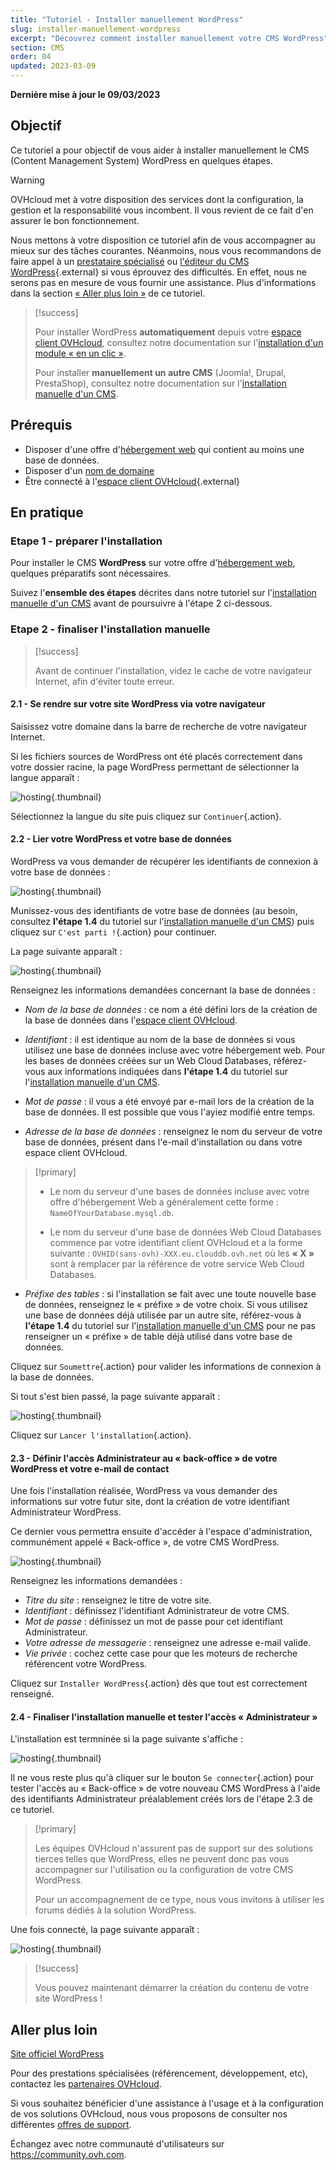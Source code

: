 ```yaml
---
title: "Tutoriel - Installer manuellement WordPress"
slug: installer-manuellement-wordpress
excerpt: "Découvrez comment installer manuellement votre CMS WordPress"
section: CMS
order: 04
updated: 2023-03-09
---
```


**Dernière mise à jour le 09/03/2023**

## Objectif

Ce tutoriel a pour objectif de vous aider à installer manuellement le CMS (Content Management System) WordPress en quelques étapes.

> [!warning]
>
> OVHcloud met à votre disposition des services dont la configuration, la gestion et la responsabilité vous incombent. Il vous revient de ce fait d'en assurer le bon fonctionnement.
> 
> Nous mettons à votre disposition ce tutoriel afin de vous accompagner au mieux sur des tâches courantes. Néanmoins, nous vous recommandons de faire appel à un [prestataire spécialisé](https://partner.ovhcloud.com/fr/) ou [l'éditeur du CMS WordPress](https://wordpress.com/fr/support/){.external} si vous éprouvez des difficultés. En effet, nous ne serons pas en mesure de vous fournir une assistance. Plus d'informations dans la section [« Aller plus loin »](#go-further) de ce tutoriel.
>

> [!success]
>
> Pour installer WordPress **automatiquement** depuis votre [espace client OVHcloud](https://www.ovh.com/auth/?action=gotomanager&from=https://www.ovh.com/fr/&ovhSubsidiary=fr), consultez notre documentation sur l'[installation d'un module « en un clic »](https://docs.ovh.com/fr/hosting/modules-en-1-clic/).
>
> Pour installer **manuellement un autre CMS** (Joomla!, Drupal, PrestaShop), consultez notre documentation sur l'[installation manuelle d'un CMS](https://docs.ovh.com/fr/hosting/mutualise-installer-manuellement-mon-cms/).
>

## Prérequis

- Disposer d'une offre d'[hébergement web](https://www.ovhcloud.com/fr/web-hosting/) qui contient au moins une base de données.
- Disposer d'un [nom de domaine](https://www.ovhcloud.com/fr/domains/)
- Être connecté à l'[espace client OVHcloud](https://www.ovh.com/auth/?action=gotomanager&from=https://www.ovh.com/fr/&ovhSubsidiary=fr){.external}

## En pratique

### Etape 1 - préparer l'installation <a name="step1"></a>

Pour installer le CMS **WordPress** sur votre offre d'[hébergement web](https://www.ovhcloud.com/fr/web-hosting/), quelques préparatifs sont nécessaires.

Suivez l'**ensemble des étapes** décrites dans notre tutoriel sur l'[installation manuelle d'un CMS](https://docs.ovh.com/fr/hosting/mutualise-installer-manuellement-mon-cms/) avant de poursuivre à l'étape 2 ci-dessous.

### Etape 2 - finaliser l'installation manuelle <a name="step2"></a>

> [!success]
>
> Avant de continuer l'installation, videz le cache de votre navigateur Internet, afin d'éviter toute erreur.
>

#### 2.1 - Se rendre sur votre site WordPress via votre navigateur

Saisissez votre domaine dans la barre de recherche de votre navigateur Internet.

Si les fichiers sources de WordPress ont été placés correctement dans votre dossier racine, la page WordPress permettant de sélectionner la langue apparaît :

![hosting](images/WPselectlangue.png){.thumbnail}

Sélectionnez la langue du site puis cliquez sur `Continuer`{.action}.

#### 2.2 - Lier votre WordPress et votre base de données

WordPress va vous demander de récupérer les identifiants de connexion à votre base de données :

![hosting](images/WPstart.png){.thumbnail}

Munissez-vous des identifiants de votre base de données (au besoin, consultez **l'étape 1.4** du tutoriel sur l'[installation manuelle d'un CMS](https://docs.ovh.com/fr/hosting/mutualise-installer-manuellement-mon-cms/)) puis cliquez sur `C'est parti !`{.action} pour continuer.

La page suivante apparaît :

![hosting](images/WPdb.png){.thumbnail}

Renseignez les informations demandées concernant la base de données :

- *Nom de la base de données* : ce nom a été défini lors de la création de la base de données dans l'[espace client OVHcloud](https://www.ovh.com/auth/?action=gotomanager&from=https://www.ovh.com/fr/&ovhSubsidiary=fr).

- *Identifiant* : il est identique au nom de la base de données si vous utilisez une base de données incluse avec votre hébergement web.
Pour les bases de données créées sur un Web Cloud Databases, référez-vous aux informations indiquées dans **l'étape 1.4** du tutoriel sur l'[installation manuelle d'un CMS](https://docs.ovh.com/fr/hosting/mutualise-installer-manuellement-mon-cms/).

- *Mot de passe* : il vous a été envoyé par e-mail lors de la création de la base de données. Il est possible que vous l'ayiez modifié entre temps.

- *Adresse de la base de données* : renseignez le nom du serveur de votre base de données, présent dans l'e-mail d'installation ou dans votre espace client OVHcloud. 

> [!primary]
> 
> - Le nom du serveur d'une bases de données incluse avec votre offre d'hébergement Web a généralement cette forme : `NameOfYourDatabase.mysql.db`. 
>
> - Le nom du serveur d'une base de données Web Cloud Databases commence par votre identifiant client OVHcloud et a la forme suivante : `OVHID(sans-ovh)-XXX.eu.clouddb.ovh.net` où les **« X »** sont à remplacer par la référence de votre service Web Cloud Databases.
>

- *Préfixe des tables* : si l'installation se fait avec une toute nouvelle base de données, renseignez le « préfixe » de votre choix. Si vous utilisez une base de données déjà utilisée par un autre site, référez-vous à **l'étape 1.4** du tutoriel sur l'[installation manuelle d'un CMS](https://docs.ovh.com/fr/hosting/mutualise-installer-manuellement-mon-cms/) pour ne pas renseigner un « préfixe » de table déjà utilisé dans votre base de données.

Cliquez sur `Soumettre`{.action} pour valider les informations de connexion à la base de données.

Si tout s'est bien passé, la page suivante apparaît :

![hosting](images/WPafterDB.png){.thumbnail}

Cliquez sur `Lancer l'installation`{.action}.

#### 2.3 - Définir l'accès Administrateur au « back-office » de votre WordPress et votre e-mail de contact

Une fois l'installation réalisée, WordPress va vous demander des informations sur votre futur site, dont la création de votre identifiant Administrateur WordPress.

Ce dernier vous permettra ensuite d'accéder à l'espace d'administration, communément appelé « Back-office », de votre CMS WordPress.

![hosting](images/WPafterDB2.png){.thumbnail}

Renseignez les informations demandées :

- *Titre du site* : renseignez le titre de votre site.
- *Identifiant* : définissez l'identifiant Administrateur de votre CMS.
- *Mot de passe* : définissez un mot de passe pour cet identifiant Administrateur.
- *Votre adresse de messagerie* : renseignez une adresse e-mail valide.
- *Vie privée* : cochez cette case pour que les moteurs de recherche référencent votre WordPress.

Cliquez sur `Installer WordPress`{.action} dès que tout est correctement renseigné.

#### 2.4 - Finaliser l'installation manuelle et tester l'accès « Administrateur »

L'installation est termninée si la page suivante s'affiche :

![hosting](images/WPend.png){.thumbnail}

Il ne vous reste plus qu'à cliquer sur le bouton `Se connecter`{.action} pour tester l'accès au « Back-office » de votre nouveau CMS WordPress à l'aide des identifiants Administrateur préalablement créés lors de l'étape 2.3 de ce tutoriel.

> [!primary]
>
> Les équipes OVHcloud n'assurent pas de support sur des solutions tierces telles que WordPress, elles ne peuvent donc pas vous accompagner sur l'utilisation ou la configuration de votre CMS WordPress.
>
> Pour un accompagnement de ce type, nous vous invitons à utiliser les forums dédiés à la solution WordPress.
>

Une fois connecté, la page suivante apparaît :

![hosting](images/WPadminInterface.png){.thumbnail}

> [!success]
>
> Vous pouvez maintenant démarrer la création du contenu de votre site WordPress !
>

## Aller plus loin <a name="go-further"></a>

[Site officiel WordPress](https://wordpress.org)

Pour des prestations spécialisées (référencement, développement, etc), contactez les [partenaires OVHcloud](https://partner.ovhcloud.com/fr/).

Si vous souhaitez bénéficier d'une assistance à l'usage et à la configuration de vos solutions OVHcloud, nous vous proposons de consulter nos différentes [offres de support](https://www.ovhcloud.com/fr/support-levels/).

Échangez avec notre communauté d'utilisateurs sur <https://community.ovh.com>.
